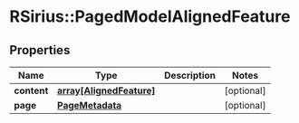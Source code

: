 # RSirius::PagedModelAlignedFeature


## Properties
Name | Type | Description | Notes
------------ | ------------- | ------------- | -------------
**content** | [**array[AlignedFeature]**](AlignedFeature.md) |  | [optional] 
**page** | [**PageMetadata**](PageMetadata.md) |  | [optional] 


